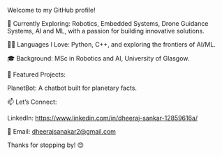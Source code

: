 Welcome to my GitHub profile!

🌱 Currently Exploring: Robotics, Embedded Systems, Drone Guidance Systems, AI and ML, with a passion for building innovative solutions.

👨‍💻 Languages I Love: Python, C++, and exploring the frontiers of AI/ML.

🎓 Background: MSc in Robotics and AI, University of Glasgow.

🌟 Featured Projects:

PlanetBot: A chatbot built for planetary facts.

📫 Let’s Connect:

LinkedIn: https://www.linkedin.com/in/dheeraj-sankar-12859616a/

📧 Email: dheerajsanakar2@gmail.com

Thanks for stopping by! 😊
